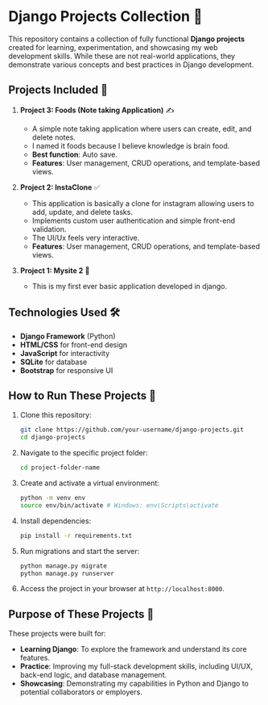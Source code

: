 # Django Projects Collection 🐍

This repository contains a collection of fully functional **Django projects** created for learning, experimentation, and showcasing my web development skills. While these are not real-world applications, they demonstrate various concepts and best practices in Django development.

## Projects Included 📂

1. **Project 3: Foods (Note taking Application)** ✍️
   - A simple note taking application where users can create, edit, and delete notes.
   - I named it foods because I believe knowledge is brain food.
   - **Best function**: Auto save.
   - **Features**: User management, CRUD operations, and template-based views.

2. **Project 2: InstaClone** ✅
   - This application is basically a clone for instagram allowing users to add, update, and delete tasks.
   - Implements custom user authentication and simple front-end validation.
   - The UI/Ux feels very interactive.
   - **Features**: User management, CRUD operations, and template-based views.

3. **Project 1: Mysite 2** 🛒
   - This is my first ever basic application developed in django.

## Technologies Used 🛠️

- **Django Framework** (Python)
- **HTML/CSS** for front-end design
- **JavaScript** for interactivity
- **SQLite** for database
- **Bootstrap** for responsive UI

## How to Run These Projects 🚀

1. Clone this repository:
    ```bash
    git clone https://github.com/your-username/django-projects.git
    cd django-projects
    ```

2. Navigate to the specific project folder:
    ```bash
    cd project-folder-name
    ```

3. Create and activate a virtual environment:
    ```bash
    python -m venv env
    source env/bin/activate # Windows: env\Scripts\activate
    ```

4. Install dependencies:
    ```bash
    pip install -r requirements.txt
    ```

5. Run migrations and start the server:
    ```bash
    python manage.py migrate
    python manage.py runserver
    ```

6. Access the project in your browser at `http://localhost:8000`.

## Purpose of These Projects 📘

These projects were built for:
- **Learning Django**: To explore the framework and understand its core features.
- **Practice**: Improving my full-stack development skills, including UI/UX, back-end logic, and database management.
- **Showcasing**: Demonstrating my capabilities in Python and Django to potential collaborators or employers.

